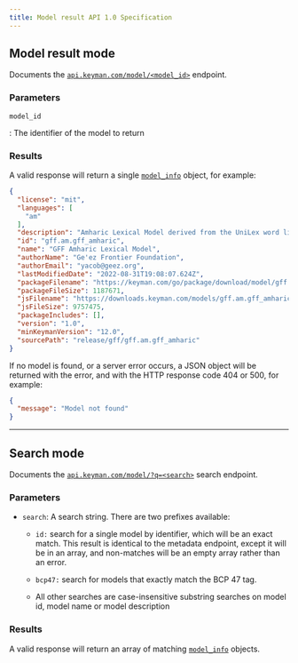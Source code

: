 ```yaml
---
title: Model result API 1.0 Specification
---
```


## Model result mode

Documents the [`api.keyman.com/model/<model_id>`](https://api.keyman.com/model) endpoint.

### Parameters

`model_id`

: The identifier of the model to return

### Results

A valid response will return a single [`model_info`](../../model_info) object,
for example:

```json
{
  "license": "mit",
  "languages": [
    "am"
  ],
  "description": "Amharic Lexical Model derived from the UniLex word list for Amharic.",
  "id": "gff.am.gff_amharic",
  "name": "GFF Amharic Lexical Model",
  "authorName": "Ge'ez Frontier Foundation",
  "authorEmail": "yacob@geez.org",
  "lastModifiedDate": "2022-08-31T19:08:07.624Z",
  "packageFilename": "https://keyman.com/go/package/download/model/gff.am.gff_amharic?version=1.0&update=1",
  "packageFileSize": 1187671,
  "jsFilename": "https://downloads.keyman.com/models/gff.am.gff_amharic/1.0/gff.am.gff_amharic.model.js",
  "jsFileSize": 9757475,
  "packageIncludes": [],
  "version": "1.0",
  "minKeymanVersion": "12.0",
  "sourcePath": "release/gff/gff.am.gff_amharic"
}
```

If no model is found, or a server error occurs, a JSON object will be returned
with the error, and with the HTTP response code 404 or 500, for example:

```json
{
  "message": "Model not found"
}
```

---

## Search mode

Documents the [`api.keyman.com/model/?q=<search>`](https://api.keyman.com/model/?q=)
search endpoint.

### Parameters

* `search`: A search string. There are two prefixes available:

  * `id:` search for a single model by identifier, which will be an exact
    match. This result is identical to the metadata endpoint, except it will be
    in an array, and non-matches will be an empty array rather than an error.

  * `bcp47:` search for models that exactly match the BCP 47 tag.

  * All other searches are case-insensitive substring searches on model id,
    model name or model description

### Results

A valid response will return an array of matching
[`model_info`](../../model_info) objects.
